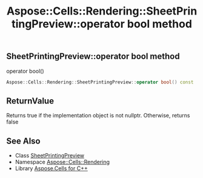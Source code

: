 ﻿---
title: Aspose::Cells::Rendering::SheetPrintingPreview::operator bool method
linktitle: operator bool
second_title: Aspose.Cells for C++ API Reference
description: 'Aspose::Cells::Rendering::SheetPrintingPreview::operator bool method. operator bool() in C++.'
type: docs
weight: 400
url: /cpp/aspose.cells.rendering/sheetprintingpreview/operator_bool/
---
## SheetPrintingPreview::operator bool method


operator bool()

```cpp
Aspose::Cells::Rendering::SheetPrintingPreview::operator bool() const
```


## ReturnValue

Returns true if the implementation object is not nullptr. Otherwise, returns false

## See Also

* Class [SheetPrintingPreview](../)
* Namespace [Aspose::Cells::Rendering](../../)
* Library [Aspose.Cells for C++](../../../)
